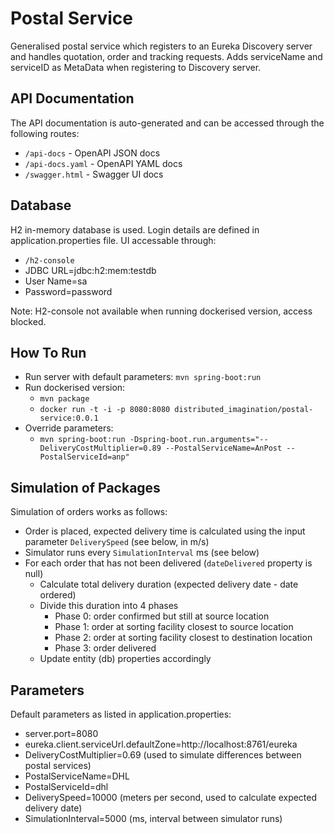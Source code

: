 # Postal Service

Generalised postal service which registers to an Eureka Discovery server and handles quotation, order and tracking requests.
Adds serviceName and serviceID as MetaData when registering to Discovery server.

## API Documentation

The API documentation is auto-generated and can be accessed through the following routes:

- `/api-docs` - OpenAPI JSON docs
- `/api-docs.yaml` - OpenAPI YAML docs
- `/swagger.html` - Swagger UI docs

## Database

H2 in-memory database is used. Login details are defined in application.properties file. UI accessable through:

- `/h2-console`
- JDBC URL=jdbc:h2:mem:testdb
- User Name=sa
- Password=password

Note: H2-console not available when running dockerised version, access blocked.

## How To Run

- Run server with default parameters: `mvn spring-boot:run`
- Run dockerised version:
  - `mvn package`
  - `docker run -t -i -p 8080:8080 distributed_imagination/postal-service:0.0.1`
- Override parameters:
  - `mvn spring-boot:run -Dspring-boot.run.arguments="--DeliveryCostMultiplier=0.89 --PostalServiceName=AnPost --PostalServiceId=anp"`

## Simulation of Packages

Simulation of orders works as follows:

- Order is placed, expected delivery time is calculated using the input parameter `DeliverySpeed` (see below, in m/s)
- Simulator runs every `SimulationInterval` ms (see below)
- For each order that has not been delivered (`dateDelivered` property is null)
  - Calculate total delivery duration (expected delivery date - date ordered)
  - Divide this duration into 4 phases
    - Phase 0: order confirmed but still at source location
    - Phase 1: order at sorting facility closest to source location
    - Phase 2: order at sorting facility closest to destination location
    - Phase 3: order delivered
  - Update entity (db) properties accordingly

## Parameters

Default parameters as listed in application.properties:

- server.port=8080
- eureka.client.serviceUrl.defaultZone=http://localhost:8761/eureka
- DeliveryCostMultiplier=0.69 (used to simulate differences between postal services)
- PostalServiceName=DHL
- PostalServiceId=dhl
- DeliverySpeed=10000 (meters per second, used to calculate expected delivery date)
- SimulationInterval=5000 (ms, interval between simulator runs)
